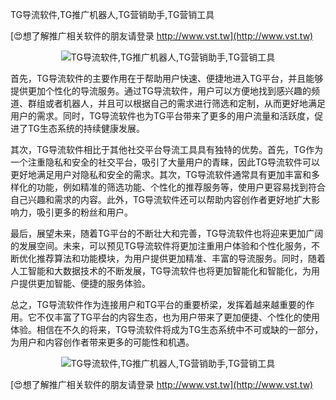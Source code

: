 TG导流软件,TG推广机器人,TG营销助手,TG营销工具

[😍想了解推广相关软件的朋友请登录 http://www.vst.tw](http://www.vst.tw)

 <center><img src="https://vst.tw/MP4/tuiguang/png/5.png" alt="TG导流软件,TG推广机器人,TG营销助手,TG营销工具"></center>

首先，TG导流软件的主要作用在于帮助用户快速、便捷地进入TG平台，并且能够提供更加个性化的导流服务。通过TG导流软件，用户可以方便地找到感兴趣的频道、群组或者机器人，并且可以根据自己的需求进行筛选和定制，从而更好地满足用户的需求。同时，TG导流软件也为TG平台带来了更多的用户流量和活跃度，促进了TG生态系统的持续健康发展。

其次，TG导流软件相比于其他社交平台导流工具具有独特的优势。首先，TG作为一个注重隐私和安全的社交平台，吸引了大量用户的青睐，因此TG导流软件可以更好地满足用户对隐私和安全的需求。其次，TG导流软件通常具有更加丰富和多样化的功能，例如精准的筛选功能、个性化的推荐服务等，使用户更容易找到符合自己兴趣和需求的内容。此外，TG导流软件还可以帮助内容创作者更好地扩大影响力，吸引更多的粉丝和用户。

最后，展望未来，随着TG平台的不断壮大和完善，TG导流软件也将迎来更加广阔的发展空间。未来，可以预见TG导流软件将更加注重用户体验和个性化服务，不断优化推荐算法和功能模块，为用户提供更加精准、丰富的导流服务。同时，随着人工智能和大数据技术的不断发展，TG导流软件也将更加智能化和智能化，为用户提供更加智能、便捷的服务体验。

总之，TG导流软件作为连接用户和TG平台的重要桥梁，发挥着越来越重要的作用。它不仅丰富了TG平台的内容生态，也为用户带来了更加便捷、个性化的使用体验。相信在不久的将来，TG导流软件将成为TG生态系统中不可或缺的一部分，为用户和内容创作者带来更多的可能性和机遇。

 <center><img src="https://vst.tw/MP4/tuiguang/png/4.png" alt="TG导流软件,TG推广机器人,TG营销助手,TG营销工具"></center>

[😍想了解推广相关软件的朋友请登录 http://www.vst.tw](http://www.vst.tw)



